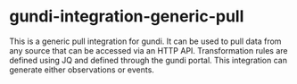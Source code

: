 # gundi-integration-generic-pull
This is a generic pull integration for gundi. It can be used to pull data from any source that can be accessed via an HTTP API.
Transformation rules are defined using JQ and defined through the gundi portal.
This integration can generate either observations or events.

